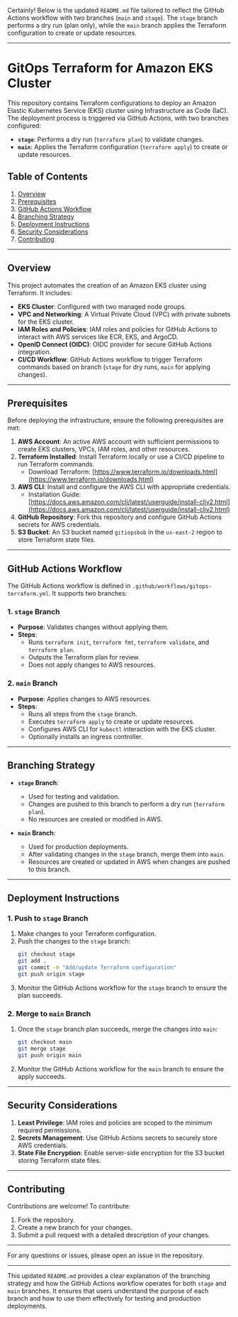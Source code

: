 Certainly! Below is the updated `README.md` file tailored to reflect the GitHub Actions workflow with two branches (`main` and `stage`). The `stage` branch performs a dry run (plan only), while the `main` branch applies the Terraform configuration to create or update resources.

---

# GitOps Terraform for Amazon EKS Cluster

This repository contains Terraform configurations to deploy an Amazon Elastic Kubernetes Service (EKS) cluster using Infrastructure as Code (IaC). The deployment process is triggered via GitHub Actions, with two branches configured:

- **`stage`**: Performs a dry run (`terraform plan`) to validate changes.
- **`main`**: Applies the Terraform configuration (`terraform apply`) to create or update resources.

## Table of Contents

1. [Overview](#overview)
2. [Prerequisites](#prerequisites)
3. [GitHub Actions Workflow](#github-actions-workflow)
4. [Branching Strategy](#branching-strategy)
5. [Deployment Instructions](#deployment-instructions)
6. [Security Considerations](#security-considerations)
7. [Contributing](#contributing)

---

## Overview

This project automates the creation of an Amazon EKS cluster using Terraform. It includes:

- **EKS Cluster**: Configured with two managed node groups.
- **VPC and Networking**: A Virtual Private Cloud (VPC) with private subnets for the EKS cluster.
- **IAM Roles and Policies**: IAM roles and policies for GitHub Actions to interact with AWS services like ECR, EKS, and ArgoCD.
- **OpenID Connect (OIDC)**: OIDC provider for secure GitHub Actions integration.
- **CI/CD Workflow**: GitHub Actions workflow to trigger Terraform commands based on branch (`stage` for dry runs, `main` for applying changes).

---

## Prerequisites

Before deploying the infrastructure, ensure the following prerequisites are met:

1. **AWS Account**: An active AWS account with sufficient permissions to create EKS clusters, VPCs, IAM roles, and other resources.
2. **Terraform Installed**: Install Terraform locally or use a CI/CD pipeline to run Terraform commands.
   - Download Terraform: [https://www.terraform.io/downloads.html](https://www.terraform.io/downloads.html)
3. **AWS CLI**: Install and configure the AWS CLI with appropriate credentials.
   - Installation Guide: [https://docs.aws.amazon.com/cli/latest/userguide/install-cliv2.html](https://docs.aws.amazon.com/cli/latest/userguide/install-cliv2.html)
4. **GitHub Repository**: Fork this repository and configure GitHub Actions secrets for AWS credentials.
5. **S3 Bucket**: An S3 bucket named `gitiopsbob` in the `us-east-2` region to store Terraform state files.

---

## GitHub Actions Workflow

The GitHub Actions workflow is defined in `.github/workflows/gitops-terraform.yml`. It supports two branches:

### 1. `stage` Branch
- **Purpose**: Validates changes without applying them.
- **Steps**:
  - Runs `terraform init`, `terraform fmt`, `terraform validate`, and `terraform plan`.
  - Outputs the Terraform plan for review.
  - Does not apply changes to AWS resources.

### 2. `main` Branch
- **Purpose**: Applies changes to AWS resources.
- **Steps**:
  - Runs all steps from the `stage` branch.
  - Executes `terraform apply` to create or update resources.
  - Configures AWS CLI for `kubectl` interaction with the EKS cluster.
  - Optionally installs an ingress controller.

---

## Branching Strategy

- **`stage` Branch**:
  - Used for testing and validation.
  - Changes are pushed to this branch to perform a dry run (`terraform plan`).
  - No resources are created or modified in AWS.

- **`main` Branch**:
  - Used for production deployments.
  - After validating changes in the `stage` branch, merge them into `main`.
  - Resources are created or updated in AWS when changes are pushed to this branch.

---

## Deployment Instructions

### 1. Push to `stage` Branch
1. Make changes to your Terraform configuration.
2. Push the changes to the `stage` branch:
   ```bash
   git checkout stage
   git add .
   git commit -m "Add/update Terraform configuration"
   git push origin stage
   ```
3. Monitor the GitHub Actions workflow for the `stage` branch to ensure the plan succeeds.

### 2. Merge to `main` Branch
1. Once the `stage` branch plan succeeds, merge the changes into `main`:
   ```bash
   git checkout main
   git merge stage
   git push origin main
   ```
2. Monitor the GitHub Actions workflow for the `main` branch to ensure the apply succeeds.

---

## Security Considerations

1. **Least Privilege**: IAM roles and policies are scoped to the minimum required permissions.
2. **Secrets Management**: Use GitHub Actions secrets to securely store AWS credentials.
3. **State File Encryption**: Enable server-side encryption for the S3 bucket storing Terraform state files.

---

## Contributing

Contributions are welcome! To contribute:

1. Fork the repository.
2. Create a new branch for your changes.
3. Submit a pull request with a detailed description of your changes.

---

For any questions or issues, please open an issue in the repository.

---

This updated `README.md` provides a clear explanation of the branching strategy and how the GitHub Actions workflow operates for both `stage` and `main` branches. It ensures that users understand the purpose of each branch and how to use them effectively for testing and production deployments.
